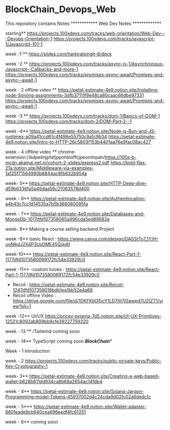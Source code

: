# BlockChain_Devops_Web
This repository contains Notes 
************ Web Dev Notes *************

starting**
https://projects.100xdevs.com/tracks/web-orientation/Web-Dev---Devops-Orientation-1
https://projects.100xdevs.com/tracks/javascript-1/Javascript-101-1

week -1 **
https://slides.com/harkiratsingh-8/deck

week -2 **
https://projects.100xdevs.com/tracks/async-js-1/Asynchronous-Javascript--Callbacks-and-more-1
https://projects.100xdevs.com/tracks/promises-async-await/Promises-and-async--await-1

week - 2 offline video **
https://petal-estimate-4e9.notion.site/Installing-node-Solving-assignments-3dfb37111f9e48ca80caac66dbe97331
https://projects.100xdevs.com/tracks/promises-async-await/Promises-and-async--await-1

week -3 **
https://projects.100xdevs.com/tracks/dom-1/Basics-of-DOM-1
https://projects.100xdevs.com/tracks/dom-2/DOM-Part-2--1

week -4**
https://petal-estimate-4e9.notion.site/Node-js-Bun-and-JS-runtimes-a09a41ccd61c4f498e55750c9a1c9b34
https://petal-estimate-4e9.notion.site/Intro-to-HTTP-26c5803f153b4401aa76e9fac08ac427

week - 4 offline video **
chrome-extension://kdpelmjpfafjppnhbloffcjpeomlnpah/https://100x-b-mcdn.akamai.net.in/cohort-2-slides/express2.pdf
https://bold-flax-21a.notion.site/Middleware-via-examples-1a125f71564980b8844ac8fb632b954a

week- 5**
https://petal-estimate-4e9.notion.site/HTTP-Deep-dive-d59b6336fa5a46daa56c21063578d400

week - 6**
https://petal-estimate-4e9.notion.site/Authentincation-a4b43c7cc1d14535a7b5b366080095fa

week - 7**
https://petal-estimate-4e9.notion.site/Databases-and-MongoDb-1017dfd107358065a996cda5ed89682e

week- 8**
Making a course selling backend Project

week -9**
basic React : https://www.canva.com/design/DAGStTo7_1Y/H-uoNlkdJ2X4P3LbOME45Q/edit

week-10***
https://petal-estimate-4e9.notion.site/React-Part-1-1177dfd1073580069172fc54e33929c0

week -11**
-custom hooks : https://petal-estimate-4e9.notion.site/React-Part-1-1177dfd1073580069172fc54e33929c0
- Recoil : https://petal-estimate-4e9.notion.site/Recoil-1247dfd107358016bdb1ea1bb52e4a68
- Recoil offline Video : https://drive.google.com/file/d/1DKFKbl35icY1LD7tIt7jGawpd7UZtZT1/view?pli=1

  
week -12** UI/UX
https://pricey-pyjama-7d5.notion.site/UI-UX-Primitives-12521c8092ab809bb9cfe39227759220

week - 13 ** /Tailwind
coming soon

week - 14** TypeScript
coming soon
*******BlockChain********

Week - 1
Introduction

week - 2
https://projects.100xdevs.com/tracks/public-private-keys/Public-Key-Cryptography-1

week- 3**
https://petal-estimate-4e9.notion.site/Creating-a-web-based-wallet-b628b611dd934ca8b68a2654ac14fdb4

week - 4**
https://petal-estimate-4e9.notion.site/Solana-Jargon-Programming-model-Tokens-45937002d4c24cda9d02fc02a6dedc1c

week - 5***
https://petal-estimate-4e9.notion.site/Wallet-adapter-860feade9cb940cea696eedf4fc61251

week - 6** 
coming soon



